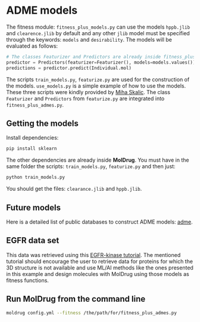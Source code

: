 # ADME models

The fitness module: `fitness_plus_models.py` can use the models `hppb.jlib` and `clearence.jlib` by default and any other `jlib` model must be specified through the keywords: `models` and `desirability`. The models will be evaluated as follows:

```python
# The classes Featurizer and Predictors are already inside fitness_plus_admes.py
predictor = Predictors(featurizer=Featurizer(), models=models.values())
predictions = predictor.predict(Individual.mol)
```

The scripts `train_models.py`, `featurize.py` are used for the construction of the models. `use_models.py` is a simple example of how to use the models. These three scripts were kindly provided by [Miha Skalic](https://github.com/miha-skalic). The class `Featurizer` and `Predictors` from `featurize.py` are integrated into `fitness_plus_admes.py`.

## Getting the models

Install dependencies:

```bash
pip install sklearn
```

The other dependencies are already inside **MolDrug**. You must have in the same folder the scripts: `train_models.py`, `featurize.py` and then just:

```bash
python train_models.py
```

You should get the files: `clearance.jlib` and `hppb.jlib`.

## Future models

Here is a detailed list of public databases to construct ADME models: [adme](https://tdcommons.ai/single_pred_tasks/adme/).

## EGFR data set

This data was retrieved using this [EGFR-kinase tutorial](https://projects.volkamerlab.org/teachopencadd/talktorials/T001_query_chembl.html#Get-target-data-(EGFR-kinase)). The mentioned tutorial should encourage the user to retrieve data for proteins for which the 3D structure is not available and use ML/AI methods like the ones presented in this example and design molecules with MolDrug using those models as fitness functions.

## Run MolDrug from the command line

```bash
moldrug config.yml --fitness /the/path/for/fitness_plus_admes.py
```
